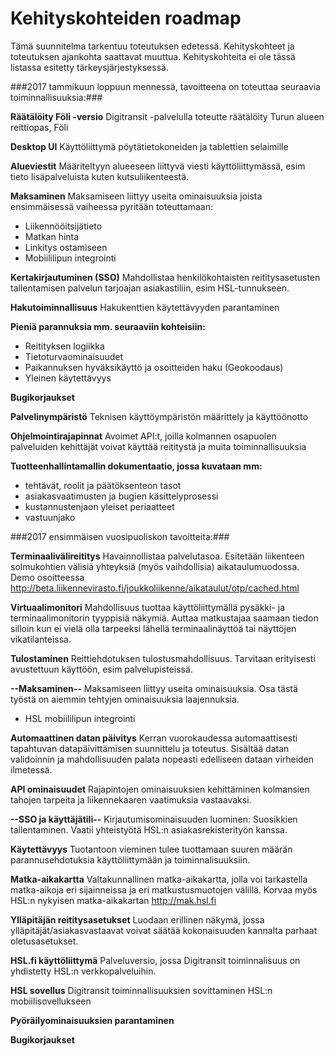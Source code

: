 # Kehityskohteiden roadmap

Tämä suunnitelma tarkentuu toteutuksen edetessä. Kehityskohteet ja toteutuksen ajankohta saattavat muuttua. Kehityskohteita ei ole tässä listassa esitetty tärkeysjärjestyksessä. 


###2017 tammikuun loppuun mennessä, tavoitteena on toteuttaa seuraavia toiminnallisuuksia:###

**Räätälöity Föli -versio** 
Digitransit -palvelulla toteutte räätälöity Turun alueen reittiopas, Föli

**Desktop UI**  Käyttöliittymä pöytätietokoneiden ja tablettien selaimille

**Alueviestit**
Määriteltyyn alueeseen liittyvä viesti käyttöliittymässä, esim tieto lisäpalveluista kuten kutsuliikenteestä.

**Maksaminen**
Maksamiseen liittyy useita ominaisuuksia joista ensimmäisessä vaiheessa pyritään toteuttamaan:
- Liikennööitsijätieto
- Matkan hinta
- Linkitys ostamiseen
- Mobiililipun integrointi

**Kertakirjautuminen (SSO)**
Mahdollistaa henkilökohtaisten reititysasetusten tallentamisen palvelun tarjoajan asiakastiliin, esim HSL-tunnukseen.

**Hakutoiminnallisuus**
Hakukenttien käytettävyyden parantaminen

**Pieniä parannuksia mm. seuraaviin kohteisiin:**
- Reitityksen logiikka
- Tietoturvaominaisuudet
- Paikannuksen hyväksikäyttö ja osoitteiden haku (Geokoodaus)  
- Yleinen käytettävyys

**Bugikorjaukset**

**Palvelinympäristö**
Teknisen käyttöympäristön määrittely ja käyttöönotto

**Ohjelmointirajapinnat**
Avoimet API:t, joilla kolmannen osapuolen palveluiden kehittäjät voivat käyttää reititystä ja muita toiminnallisuuksia

**Tuotteenhallintamallin dokumentaatio, jossa kuvataan mm:**
- tehtävät, roolit ja päätöksenteon tasot
- asiakasvaatimusten ja bugien käsittelyprosessi
- kustannustenjaon yleiset periaatteet
- vastuunjako

###2017 ensimmäisen vuosipuoliskon tavoitteita:###

**Terminaalivälireititys**
Havainnollistaa palvelutasoa. Esitetään liikenteen solmukohtien välisiä yhteyksiä (myös vaihdollisia) aikataulumuodossa. Demo osoitteessa http://beta.liikennevirasto.fi/joukkoliikenne/aikataulut/otp/cached.html

**Virtuaalimonitori**
Mahdollisuus tuottaa käyttöliittymällä pysäkki- ja terminaalimonitorin tyyppisiä näkymiä. Auttaa matkustajaa saamaan tiedon silloin kun ei vielä olla tarpeeksi lähellä terminaalinäyttöä tai näyttöjen vikatilanteissa. 

**Tulostaminen**
Reittiehdotuksen tulostusmahdollisuus. Tarvitaan erityisesti avustettuun käyttöön, esim palvelupisteissä.

**--Maksaminen--**
Maksamiseen liittyy useita ominaisuuksia. Osa tästä työstä on aiemmin tehtyjen ominaisuuksia laajennuksia.
- HSL mobiililipun integrointi

**Automaattinen datan päivitys**
Kerran vuorokaudessa automaattisesti tapahtuvan datapäivittämisen suunnittelu ja toteutus. Sisältää datan validoinnin ja mahdollisuuden palata nopeasti edelliseen dataan virheiden ilmetessä.

**API ominaisuudet**
Rajapintojen ominaisuuksien kehittäminen kolmansien tahojen tarpeita ja liikennekaaren vaatimuksia vastaavaksi.

**--SSO ja käyttäjätili--**
Kirjautumisominaisuuden luominen: Suosikkien tallentaminen. Vaatii yhteistyötä HSL:n asiakasrekisterityön kanssa.

**Käytettävyys**
Tuotantoon vieminen tulee tuottamaan suuren määrän parannusehdotuksia käyttöliittymään ja toiminnalisuuksiin. 

**Matka-aikakartta**
Valtakunnallinen matka-aikakartta, jolla voi tarkastella matka-aikoja eri sijainneissa ja eri matkustusmuotojen välillä. Korvaa myös HSL:n nykyisen matka-aikakartan http://mak.hsl.fi

**Ylläpitäjän reititysasetukset**
Luodaan erillinen näkymä, jossa ylläpitäjät/asiakasvastaavat voivat säätää kokonaisuuden kannalta parhaat oletusasetukset.

**HSL.fi käyttöliittymä**
Palveluversio, jossa Digitransit toiminnalisuus on yhdistetty HSL:n verkkopalveluihin.

**HSL sovellus**
Digitransit toiminnallisuuksien sovittaminen HSL:n mobiilisovellukseen

**Pyöräilyominaisuuksien parantaminen**

**Bugikorjaukset**
